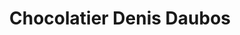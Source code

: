 ---
title: "Chocolatier Denis Daubos"
url: /mont-de-marsan/chocolatier-denis-daubos/
shop: chocolat
---